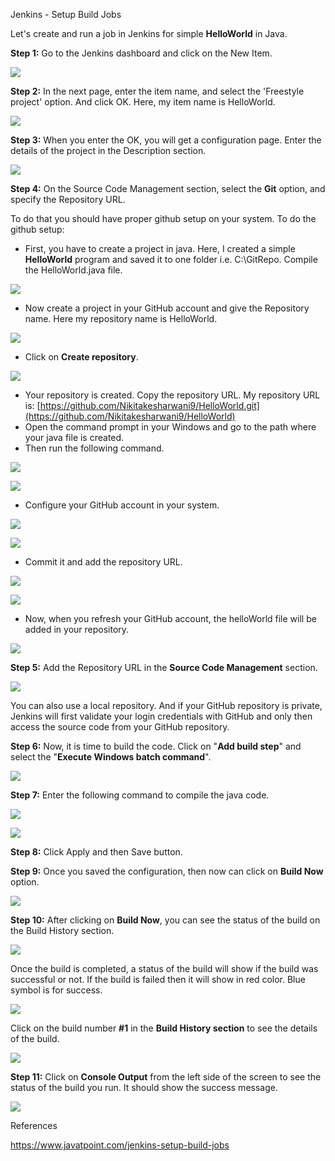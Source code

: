 Jenkins - Setup Build Jobs

Let's create and run a job in Jenkins for simple **HelloWorld** in Java.

**Step 1:** Go to the Jenkins dashboard and click on the New Item.

![](media/ad64392f5031fb037d221833280067a1.png)

**Step 2:** In the next page, enter the item name, and select the 'Freestyle project' option. And click OK. Here, my item name is HelloWorld.

![](media/7082ec4914057857a455880796bba2a7.png)

**Step 3:** When you enter the OK, you will get a configuration page. Enter the details of the project in the Description section.

![](media/9c1755584468cb7b277d7077558b47e3.png)

**Step 4:** On the Source Code Management section, select the **Git** option, and specify the Repository URL.

To do that you should have proper github setup on your system. To do the github setup:

-   First, you have to create a project in java. Here, I created a simple **HelloWorld** program and saved it to one folder i.e. C:\\GitRepo. Compile the HelloWorld.java file.

![](media/52e0b4d00230c173686f6db474ae7d2d.png)

-   Now create a project in your GitHub account and give the Repository name. Here my repository name is HelloWorld.

![](media/2367b4f97d03095a122aafe2ac95ab27.png)

-   Click on **Create repository**.

![](media/8ff2c1f1636b7fc9ad0621ba2df5af50.png)

-   Your repository is created. Copy the repository URL. My repository URL is: [https://github.com/Nikitakesharwani9/HelloWorld.git](https://github.com/Nikitakesharwani9/HelloWorld)
-   Open the command prompt in your Windows and go to the path where your java file is created.
-   Then run the following command.

![](media/a14a37fe45c0d0f08036ef3ab09b4bb1.png)

![](media/069fde03d5821b05e547861a948e45c6.png)

-   Configure your GitHub account in your system.

![](media/72bc8244948fd6749d2d7542e720cf78.png)

![](media/4f1d6556a64c422db5986f81fef2f825.png)

-   Commit it and add the repository URL.

![](media/ed251aca9685fdb452a2c9a36690fe87.png)

![](media/c786f8280db24c98ab88a305ca721fd6.png)

-   Now, when you refresh your GitHub account, the helloWorld file will be added in your repository.

![](media/cd3664b127e6333ac75f872978d44a0c.png)

**Step 5:** Add the Repository URL in the **Source Code Management** section.

![](media/26682d49b0668e330110b0f3c5ddc4c4.png)

You can also use a local repository. And if your GitHub repository is private, Jenkins will first validate your login credentials with GitHub and only then access the source code from your GitHub repository.

**Step 6:** Now, it is time to build the code. Click on "**Add build step**" and select the "**Execute Windows batch command**".

![](media/16aab0004cf22b7235c59cc11e3118bb.png)

**Step 7:** Enter the following command to compile the java code.

![](media/e867492deaf8eeb80370f4120b9aaea5.png)

![](media/3620c0c03529a5dce75c5e54b55d447f.png)

**Step 8:** Click Apply and then Save button.

**Step 9:** Once you saved the configuration, then now can click on **Build Now** option.

![](media/edf69602e1e9015e198a6bb79af4f654.png)

**Step 10:** After clicking on **Build Now**, you can see the status of the build on the Build History section.

![](media/e80abacd6957c258fe0a0a64dd3c8d82.png)

Once the build is completed, a status of the build will show if the build was successful or not. If the build is failed then it will show in red color. Blue symbol is for success.

![](media/b332fecd7162b300eab5eacba6e549ce.png)

Click on the build number **\#1** in the **Build History section** to see the details of the build.

![](media/7307cdec032a833adf71ad5bbe3115d1.png)

**Step 11:** Click on **Console Output** from the left side of the screen to see the status of the build you run. It should show the success message.

![](media/9e1b747d77deac5a4ceda4ce4cd791b5.png)

References

https://www.javatpoint.com/jenkins-setup-build-jobs
